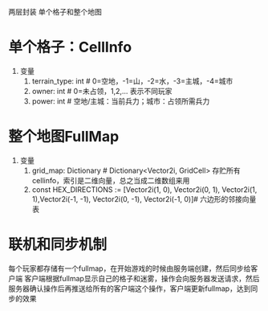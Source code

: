 两层封装
单个格子和整个地图

# 单个格子：CellInfo
1. 变量
   1. terrain_type: int   # 0=空地，-1=山，-2=水，-3=主城，-4=城市
   2. owner: int            # 0=未占领，1,2,... 表示不同玩家
   3. power: int            # 空地/主城：当前兵力；城市：占领所需兵力

# 整个地图FullMap
1. 变量
   1. grid_map: Dictionary  # Dictionary<Vector2i, GridCell> 存贮所有cellinfo，索引是二维向量，总之当成二维数组来用
   2. const HEX_DIRECTIONS := [Vector2i(1, 0), Vector2i(0, 1), Vector2i(1, 1),Vector2i(-1, -1), Vector2i(0, -1), Vector2i(-1, 0)]# 六边形的邻接向量表



# 联机和同步机制
每个玩家都存储有一个fullmap，在开始游戏的时候由服务端创建，然后同步给客户端
客户端根据fullmap显示自己的格子和迷雾，操作会向服务器发送请求，然后服务器确认操作后再推送给所有的客户端这个操作，客户端更新fullmap，达到同步的效果